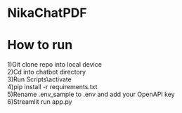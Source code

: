 # NikaChatPDF

# How to run

1)Git clone repo into local device
<br> 2)Cd into chatbot directory
<br> 3)Run Scripts\activate
<br> 4)pip install -r requirements.txt
<br> 5)Rename .env_sample to .env and add your OpenAPI key
<br> 6)Streamlit run app.py
